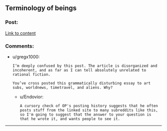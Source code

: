 ## Terminology of beings

### Post:

[Link to content](https://www.kalaage.net/work/terminology-of-beings)

### Comments:

- u/gregx1000:
  ```
  I’m deeply confused by this post. The article is disorganized and incoherent, and as far as I can tell absolutely unrelated to rational fiction. 

  You’ve cross posted this grammatically disturbing essay to art subs, worldnews, timetravel, and aliens. Why?
  ```

  - u/Endovior:
    ```
    A cursory check of OP's posting history suggests that he often posts stuff from the linked site to many subreddits like this, so I'm going to suggest that the answer to your question is that he wrote it, and wants people to see it.
    ```

---

